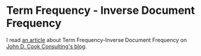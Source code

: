 # Term Frequency - Inverse Document Frequency

I read [an article](https://www.johndcook.com/blog/2025/08/06/tf-idf/)
about Term Frequency-Inverse Document Frequency
on [John D. Cook Consulting's blog](https://www.johndcook.com/blog/).

